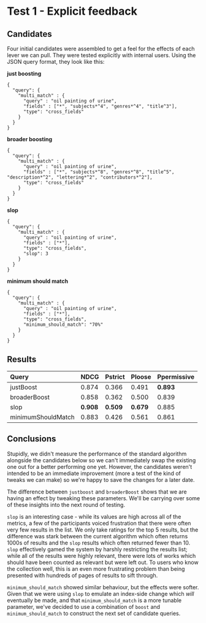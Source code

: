 # Test 1 - Explicit feedback

## Candidates

Four initial candidates were assembled to get a feel for the effects of each lever we can pull. They were tested explicitly with internal users. Using the JSON query format, they look like this:

**just boosting**

```text
{
  "query": {
    "multi_match" : {
      "query" : "oil painting of urine",
      "fields" : ["*", "subjects*^4", "genres*^4", "title^3"],
      "type": "cross_fields"
    }
  }
}
```

**broader boosting**

```text
{
  "query": {
    "multi_match" : {
      "query" : "oil painting of urine",
      "fields" : ["*", "subjects*^8", "genres*^8", "title^5", "description*^2", "lettering*^2", "contributors*^2"],
      "type": "cross_fields"
    }
  }
}
```

**slop**

```text
{
  "query": {
    "multi_match" : {
      "query" : "oil painting of urine",
      "fields" : ["*"],
      "type": "cross_fields",
      "slop": 3
    }
  }
}
```

**minimum should match**

```text
{
  "query": {
    "multi_match" : {
      "query" : "oil painting of urine",
      "fields" : ["*"],
      "type": "cross_fields",
      "minimum_should_match": "70%"
    }
  }
}
```

## Results

| Query | NDCG | Pstrict | Ploose | Ppermissive |
| :--- | :--- | :--- | :--- | :--- |
| justBoost | 0.874 | 0.366 | 0.491 | **0.893** |
| broaderBoost | 0.858 | 0.362 | 0.500 | 0.839 |
| slop | **0.908** | **0.509** | **0.679** | 0.885 |
| minimumShouldMatch | 0.883 | 0.426 | 0.561 | 0.861 |

## Conclusions

Stupidly, we didn't measure the performance of the standard algorithm alongside the candidates below so we can't immediately swap the existing one out for a better performing one yet. However, the candidates weren't intended to be an immediate improvement \(more a test of the kind of tweaks we can make\) so we're happy to save the changes for a later date.

The difference between `justboost` and `broaderBoost` shows that we are having an effect by tweaking these parameters. We'll be carrying over some of these insights into the next round of testing.

`slop` is an interesting case - while its values are high across all of the metrics, a few of the participants voiced frustration that there were often very few results in the list. We only take ratings for the top 5 results, but the difference was stark between the current algorithm which often returns 1000s of results and the `slop` results which often returned fewer than 10. `slop` effectively gamed the system by harshly restricting the results list; while all of the results were highly relevant, there were lots of works which should have been counted as relevant but were left out. To users who know the collection well, this is an even more frustrating problem than being presented with hundreds of pages of results to sift through.

`minimum_should_match` showed similar behaviour, but the effects were softer. Given that we were using `slop` to emulate an index-side change which _will_ eventually be made, and that `minimum_should_match` is a more tunable parameter, we've decided to use a combination of `boost` and `minimum_should_match` to construct the next set of candidate queries.

